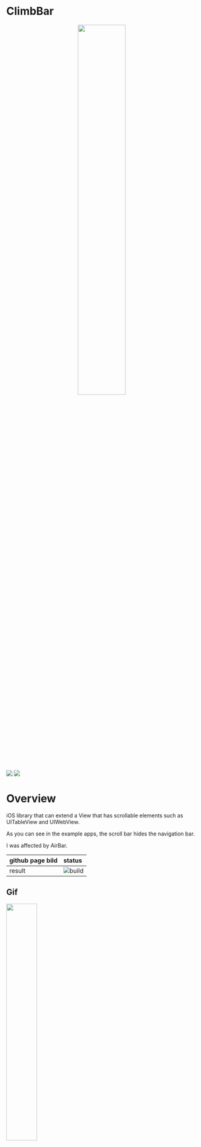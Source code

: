 # ClimbBar
<p align="center">
<img src="https://github.com/keisukeYamagishi/ClimbBar/blob/master/doc/climbBarlog.png" width="50%" height="50%">

[![](https://img.shields.io/apm/l/vim-mode.svg)](https://github.com/keisukeYamagishi/Direction/blob/master/LICENSE)
[![](https://img.shields.io/badge/twitter-brew__0__O-blue.svg)](https://twitter.com/brew_0_O)

</p>

# Overview

iOS library that can extend a View that has scrollable elements such as UITableView and UIWebView.

As you can see in the example apps, the scroll bar hides the navigation bar.

I was affected by AirBar.

|github page bild| status |
|:----|:------|
|result|![build](https://github.com/keisukeYamagishi/ClimbBar/workflows/build/badge.svg)|

## Gif

<img src="./doc/demo.mov.gif" width=40% height="40%">

## Cocoapods

```
pod 'ClimbBar'
```

## git clone

***Via SSH***: For those who plan on regularly making direct commits, cloning over SSH may provide a better experience (which requires uploading SSH keys to GitHub):

```
$ git clone git@github.com:keisukeYamagishi/ClimbBar.git
```
***Via https***: For those checking out sources as read-only, HTTPS works best:

```
$ git clone https://github.com/keisukeYamagishi/ClimbBar.git
```

## Sample code

```Swift
override func viewDidLoad() {
        super.viewDidLoad()
        tableView.dataSource = self

        let statusBarHeight = UIApplication.shared.statusBarFrame.height
        let toHeaderBottom = statusBarHeight + (navigationController?.navigationBar.frame.size.height)!
        let conf = Configuration(range: statusBarHeight...toHeaderBottom)

        climbBar = ClimbBar(configurations: conf,
                            scrollable: tableView)

        climbBar.observer = { [weak self] state in
            guard let self = self else { return }
            self.navigationController?.setAlpha(alpha: CGFloat(state.alpha))
            let navigtionFrame = CGRect(x: 0,
                                        y: state.originY,
                                        width: self.view.frame.size.width,
                                        height: 44)
            self.navigationController?.navigationBar.frame = navigtionFrame
        }
    }
```
